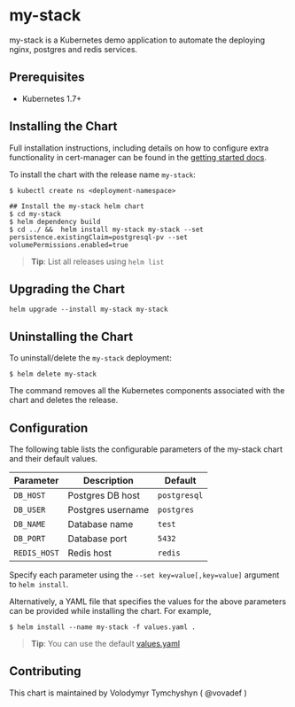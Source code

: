 # my-stack

my-stack is a Kubernetes demo application to automate the deploying nginx, postgres and redis services.

## Prerequisites

- Kubernetes 1.7+

## Installing the Chart

Full installation instructions, including details on how to configure extra
functionality in cert-manager can be found in the [getting started docs](https://helm.sh/docs/intro/install/).

To install the chart with the release name `my-stack`:

```console
$ kubectl create ns <deployment-namespace>

## Install the my-stack helm chart
$ cd my-stack
$ helm dependency build
$ cd ../ &&  helm install my-stack my-stack --set persistence.existingClaim=postgresql-pv --set volumePermissions.enabled=true
```

> **Tip**: List all releases using `helm list`

## Upgrading the Chart

```console
helm upgrade --install my-stack my-stack
```

## Uninstalling the Chart

To uninstall/delete the `my-stack` deployment:

```console
$ helm delete my-stack
```

The command removes all the Kubernetes components associated with the chart and deletes the release.

## Configuration

The following table lists the configurable parameters of the my-stack chart and their default values.

| Parameter                                       | Description                                                                                                                              | Default                                   |
|-------------------------------------------------|------------------------------------------------------------------------------------------------------------------------------------------|-------------------------------------------|
| `DB_HOST`                                       | Postgres DB host                                                                                                                         | `postgresql`                              |
| `DB_USER`                                       | Postgres username                                                                                                                        | `postgres`                                |
| `DB_NAME`                                       | Database name                                                                                                                            | `test`                                    |
| `DB_PORT`                                       | Database port                                                                                                                            | `5432`                                    |
| `REDIS_HOST`                                    | Redis host                                                                                                                               | `redis`                                   |

Specify each parameter using the `--set key=value[,key=value]` argument to `helm install`.

Alternatively, a YAML file that specifies the values for the above parameters can be provided while installing the chart. For example,

```console
$ helm install --name my-stack -f values.yaml .
```
> **Tip**: You can use the default [values.yaml](values.yaml)

## Contributing

This chart is maintained by Volodymyr Tymchyshyn ( @vovadef )
